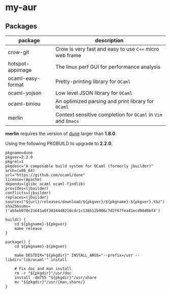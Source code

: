 # my-aur

## Packages

| package           | description                                                   |
|-------------------|---------------------------------------------------------------|
| crow-git          | Crow is very fast and easy to use `C++` micro web frame       |
| hotspot-appimage  | The linux perf GUI for performance analysis                   |
| ocaml-easy-format | Pretty-printing library for `OCaml`                           |
| ocaml-yojson      | Low level JSON library for `OCaml`                            |
| ocaml-biniou      | An optimized parsing and print library for `OCaml`            |
| merlin            | Context sensitive completion for `OCaml` in `Vim` and `Emacs` |

__merlin__ requires the version of
[dune](https://www.archlinux.org/packages/community/x86_64/dune/) larger than **1.8.0**.

Using the following PKGBUILD to upgrade to **2.2.0**.

``` shell
pkgname=dune
pkgver=2.2.0
pkgrel=1
pkgdesc="A composable build system for OCaml (formerly jbuilder)"
arch=(x86_64)
url="https://github.com/ocaml/dune"
license=(Apache)
depends=(glibc ocaml ocaml-findlib)
provides=(jbuilder)
conflicts=(jbuilder)
replaces=(jbuilder)
source=("${url}/releases/download/${pkgver}/${pkgname}-${pkgver}.tbz")
sha256sums=('ab5eb970c21641a6f3034448218cdc1c138512b906c7d2f67fea41ecd98d8bf4')

build() {
    cd ${pkgname}-${pkgver}
    make release
}

package() {
    cd ${pkgname}-${pkgver}

    make DESTDIR="${pkgdir}" INSTALL_ARGS="--prefix=/usr --libdir='lib/ocaml'" install

    # Fix doc and man install
    rm -r "${pkgdir}"/usr/doc
    install -dm755 "${pkgdir}"/usr/share
    mv "${pkgdir}"/usr/{man,share/}
}
```
